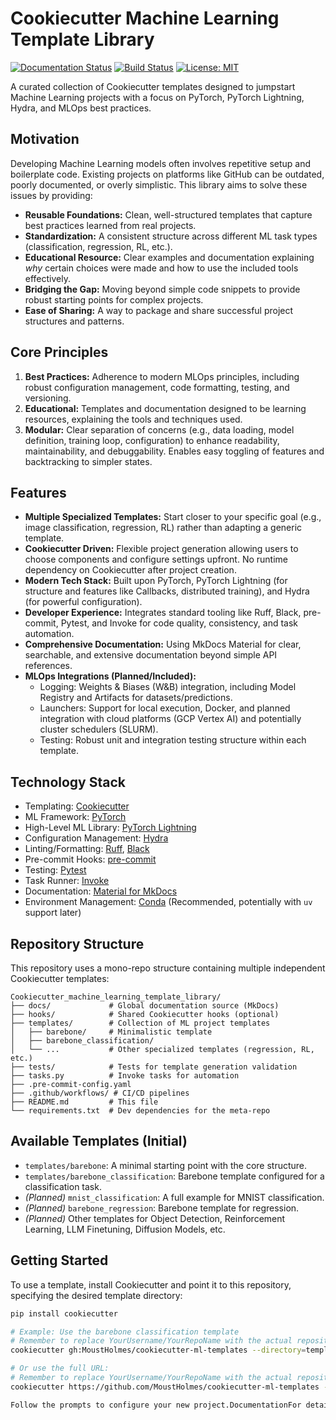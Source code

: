 # Cookiecutter Machine Learning Template Library

[![Documentation Status](https://readthedocs.org/projects/your-docs-slug/badge/?version=latest)](https://your-docs-slug.readthedocs.io/en/latest/?badge=latest) [![Build Status](https://github.com/YourUsername/YourRepoName/actions/workflows/ci.yml/badge.svg)](https://github.com/YourUsername/YourRepoName/actions/workflows/ci.yml) [![License: MIT](https://img.shields.io/badge/License-MIT-yellow.svg)](https://opensource.org/licenses/MIT)

A curated collection of Cookiecutter templates designed to jumpstart Machine Learning projects with a focus on PyTorch, PyTorch Lightning, Hydra, and MLOps best practices.

## Motivation

Developing Machine Learning models often involves repetitive setup and boilerplate code. Existing projects on platforms like GitHub can be outdated, poorly documented, or overly simplistic. This library aims to solve these issues by providing:

* **Reusable Foundations:** Clean, well-structured templates that capture best practices learned from real projects.
* **Standardization:** A consistent structure across different ML task types (classification, regression, RL, etc.).
* **Educational Resource:** Clear examples and documentation explaining *why* certain choices were made and how to use the included tools effectively.
* **Bridging the Gap:** Moving beyond simple code snippets to provide robust starting points for complex projects.
* **Ease of Sharing:** A way to package and share successful project structures and patterns.

## Core Principles

1.  **Best Practices:** Adherence to modern MLOps principles, including robust configuration management, code formatting, testing, and versioning.
2.  **Educational:** Templates and documentation designed to be learning resources, explaining the tools and techniques used.
3.  **Modular:** Clear separation of concerns (e.g., data loading, model definition, training loop, configuration) to enhance readability, maintainability, and debuggability. Enables easy toggling of features and backtracking to simpler states.

## Features

* **Multiple Specialized Templates:** Start closer to your specific goal (e.g., image classification, regression, RL) rather than adapting a generic template.
* **Cookiecutter Driven:** Flexible project generation allowing users to choose components and configure settings upfront. No runtime dependency on Cookiecutter after project creation.
* **Modern Tech Stack:** Built upon PyTorch, PyTorch Lightning (for structure and features like Callbacks, distributed training), and Hydra (for powerful configuration).
* **Developer Experience:** Integrates standard tooling like Ruff, Black, pre-commit, Pytest, and Invoke for code quality, consistency, and task automation.
* **Comprehensive Documentation:** Using MkDocs Material for clear, searchable, and extensive documentation beyond simple API references.
* **MLOps Integrations (Planned/Included):**
    * Logging: Weights & Biases (W&B) integration, including Model Registry and Artifacts for datasets/predictions.
    * Launchers: Support for local execution, Docker, and planned integration with cloud platforms (GCP Vertex AI) and potentially cluster schedulers (SLURM).
    * Testing: Robust unit and integration testing structure within each template.

## Technology Stack

* Templating: [Cookiecutter](https://cookiecutter.readthedocs.io/en/stable/)
* ML Framework: [PyTorch](https://pytorch.org/)
* High-Level ML Library: [PyTorch Lightning](https://lightning.ai/pytorch-lightning)
* Configuration Management: [Hydra](https://hydra.cc/)
* Linting/Formatting: [Ruff](https://docs.astral.sh/ruff/), [Black](https://github.com/psf/black)
* Pre-commit Hooks: [pre-commit](https://pre-commit.com/)
* Testing: [Pytest](https://docs.pytest.org/)
* Task Runner: [Invoke](https://www.pyinvoke.org/)
* Documentation: [Material for MkDocs](https://squidfunk.github.io/mkdocs-material/)
* Environment Management: [Conda](https://docs.conda.io/) (Recommended, potentially with `uv` support later)

## Repository Structure

This repository uses a mono-repo structure containing multiple independent Cookiecutter templates:

```
Cookiecutter_machine_learning_template_library/
├── docs/             # Global documentation source (MkDocs)
├── hooks/            # Shared Cookiecutter hooks (optional)
├── templates/        # Collection of ML project templates
│   ├── barebone/     # Minimalistic template
│   ├── barebone_classification/
│   └── ...           # Other specialized templates (regression, RL, etc.)
├── tests/            # Tests for template generation validation
├── tasks.py          # Invoke tasks for automation
├── .pre-commit-config.yaml
├── .github/workflows/ # CI/CD pipelines
├── README.md         # This file
└── requirements.txt  # Dev dependencies for the meta-repo
```
## Available Templates (Initial)

* `templates/barebone`: A minimal starting point with the core structure.
* `templates/barebone_classification`: Barebone template configured for a classification task.
* *(Planned)* `mnist_classification`: A full example for MNIST classification.
* *(Planned)* `barebone_regression`: Barebone template for regression.
* *(Planned)* Other templates for Object Detection, Reinforcement Learning, LLM Finetuning, Diffusion Models, etc.

## Getting Started

To use a template, install Cookiecutter and point it to this repository, specifying the desired template directory:

```bash
pip install cookiecutter

# Example: Use the barebone classification template
# Remember to replace YourUsername/YourRepoName with the actual repository path
cookiecutter gh:MoustHolmes/cookiecutter-ml-templates --directory=templates/barebone

# Or use the full URL:
# Remember to replace YourUsername/YourRepoName with the actual repository path
cookiecutter https://github.com/MoustHolmes/cookiecutter-ml-templates --directory=templates/barebone

Follow the prompts to configure your new project.DocumentationFor detailed usage instructions, guides on the included tools, MLOps concepts, and contribution guidelines, please refer to the Full Documentation. ## ContributingContributions are welcome! Please read the Contributing Guidelines (to be created) and check the Issues page. ## LicenseThis project is licensed under the MIT License - see the LICENSE file for details. ## AcknowledgementsThis project draws inspiration from excellent existing templates and tools, including:[Lightning-Hydra-Template](https://github.com/ashleve/lightning-hydra-template)[mlops_template](https://github.com/SkafteNicki/mlops_template )
